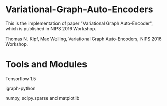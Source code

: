 # Variational-Graph-Auto-Encoders
This is the implementation of paper "Variational Graph Auto-Encoder", which is published in NIPS 2016 Workshop.

Thomas N. Kipf, Max Welling, Variational Graph Auto-Encoders, NIPS 2016 Workshop.

# Tools and Modules
Tensorflow 1.5

igraph-python

numpy, scipy.sparse and matplotlib
